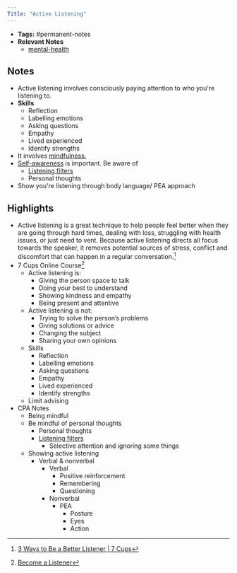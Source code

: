 ```yaml
---
Title: "Active Listening"
---
```


- **Tags:** #permanent-notes 
- **Relevant Notes**
	- [mental-health](moc/mental-health.md)


## Notes
- Active listening involves consciously paying attention to who you're listening to.
- **Skills**
	- Reflection
	- Labelling emotions
	- Asking questions
	- Empathy
	- Lived experienced
	- Identify strengths
- It involves [mindfulness.](notes/perdev/mh.md)
- [Self-awareness](notes/perdev/mh/self-awareness.md) is important. Be aware of
	- [Listening filters](notes/perdev/mh/listening-filters.md)
	- Personal thoughts
- Show you're listening through body language/ PEA approach

## Highlights
- Active listening is a great technique to help people feel better when they are going through hard times, dealing with loss, struggling with health issues, or just need to vent. Because active listening directs all focus towards the speaker, it removes potential sources of stress, conflict and discomfort that can happen in a regular conversation.[^1]
- 7 Cups Online Course[^2]
	- Active listening is:
		- Giving the person space to talk
		- Doing your best to understand
		- Showing kindness and empathy
		- Being present and attentive
	- Active listening is not:
		- Trying to solve the person’s problems
		- Giving solutions or advice
		- Changing the subject
		- Sharing your own opinions
	- Skills
		- Reflection
		- Labelling emotions
		- Asking questions
		- Empathy
		- Lived experienced
		- Identify strengths
	- Limit advising
- CPA Notes
	- Being mindful
	- Be mindful of personal thoughts
		- Personal thoughts
		- [Listening filters](notes/perdev/mh/listening-filters)
			- Selective attention and ignoring some things
	- Showing active listening
		- Verbal & nonverbal
			- Verbal
				- Positive reinforcement
				- Remembering
				- Questioning
			- Nonverbal
				- PEA
					- Posture
					- Eyes
					- Action

[^1]: [3 Ways to Be a Better Listener | 7 Cups](https://www.7cups.com/experts/3-ways-to-be-a-better-listener)
[^2]: [Become a Listener](https://7cups.com/listener/become-a-volunteer-listener.php)